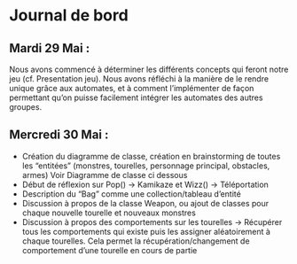 # Journal de bord

## Mardi 29 Mai :

Nous avons commencé à déterminer les différents concepts qui feront notre jeu (cf. Presentation jeu). Nous avons réfléchi à la manière de le rendre unique grâce aux automates, et à comment l’implémenter de façon permettant qu’on puisse facilement intégrer les automates des autres groupes.

## Mercredi 30 Mai :

- Création du diagramme de classe, création en brainstorming de toutes les  “entitées” (monstres, tourelles, personnage principal, obstacles,  armes) Voir Diagramme de classe ci dessous
- Début de réflexion sur Pop() -> Kamikaze et Wizz() -> Téléportation
- Description du “Bag” comme une collection/tableau d’entité
- Discussion à propos de la classe Weapon, ou ajout de classes pour chaque nouvelle tourelle et nouveaux monstres
- Discussion à propos des comportements sur les tourelles -> Récupérer tous les comportements qui existe puis les assigner aléatoirement à chaque tourelles. Cela permet la récupération/changement de comportement d’une tourelle en cours de partie
